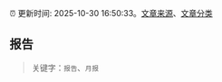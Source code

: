 :alarm_clock: 更新时间: 2025-10-30 16:50:33。[文章来源](/README.md)、[文章分类](/TAGS.md)

## 报告


> 关键字：`报告`、`月报`



